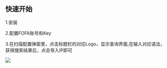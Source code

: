 ## 快速开始
1.安装

2.配置FOFA账号和Key

3.在扫描配置弹窗里，点击标题栏的对应Logo，显示查询界面,在输入对应语法，获得搜索结果后，点击导入IP即可

![](static/img/extension/ex-fofa.gif)
